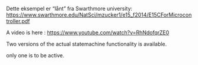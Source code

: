 Dette eksempel er “lånt” fra Swarthmore university: https://www.swarthmore.edu/NatSci/mzucker1/e15_f2014/E15CForMicrocontroller.pdf

A video is here : https://www.youtube.com/watch?v=RhNdofqrZE0


Two versions of the actual statemachine functionality is available.

only one is to be active.


